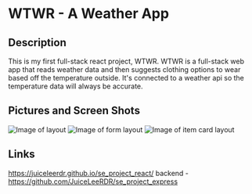 # WTWR - A Weather App

## Description

This is my first full-stack react project, WTWR. WTWR is a full-stack web app that reads weather data and then suggests clothing options to wear based off the temperature outside. It's connected to a weather api so the temperature data will always be accurate.

## Pictures and Screen Shots

![Image of layout](<images/demo/Screenshot 2024-0 49.21pm.png>)
![Image of form layout](<images/demo/Screenshot 2025-0 50.01pm.png>)
![Image of item card layout](<images/demo/Screenshot 2025-0 50.14pm.png>)

## Links

https://juiceleerdr.github.io/se_project_react/
backend - https://github.com/JuiceLeeRDR/se_project_express
